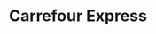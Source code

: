 ---
title: "Carrefour Express"
url: /madrid/carrefour-express-calle-de-san-joaquin/
shop: comodidad
---